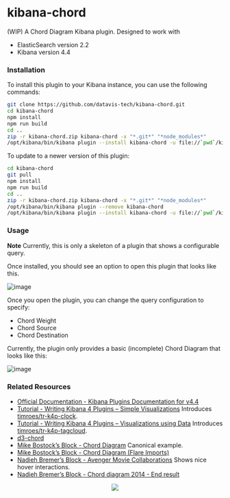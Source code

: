 # kibana-chord

(WIP) A Chord Diagram Kibana plugin. Designed to work with

 * ElasticSearch version 2.2
 * Kibana version 4.4

### Installation

To install this plugin to your Kibana instance, you can use the following commands:

```bash
git clone https://github.com/datavis-tech/kibana-chord.git
cd kibana-chord
npm install
npm run build
cd ..
zip -r kibana-chord.zip kibana-chord -x "*.git*" "*node_modules*"
/opt/kibana/bin/kibana plugin --install kibana-chord -u file://`pwd`/kibana-chord.zip
```

To update to a newer version of this plugin:

```bash
cd kibana-chord
git pull
npm install
npm run build
cd ..
zip -r kibana-chord.zip kibana-chord -x "*.git*" "*node_modules*"
/opt/kibana/bin/kibana plugin --remove kibana-chord
/opt/kibana/bin/kibana plugin --install kibana-chord -u file://`pwd`/kibana-chord.zip
```

### Usage

**Note** Currently, this is only a skeleton of a plugin that shows a configurable query.

Once installed, you should see an option to open this plugin that looks like this.

![image](https://cloud.githubusercontent.com/assets/68416/16712519/5ae8c850-46a7-11e6-93e6-2b57588bbc15.png)

Once you open the plugin, you can change the query configuration to specify:

 * Chord Weight
 * Chord Source
 * Chord Destination

Currently, the plugin only provides a basic (incomplete) Chord Diagram that looks like this:

![image](https://cloud.githubusercontent.com/assets/68416/17000891/b2f8e3f2-4e92-11e6-9aaa-92169ad5661e.png)

### Related Resources

 * [Official Documentation - Kibana Plugins Documentation for v4.4](https://www.elastic.co/guide/en/kibana/4.4/kibana-plugins.html)
 * [Tutorial - Writing Kibana 4 Plugins – Simple Visualizations](https://www.timroes.de/2015/12/02/writing-kibana-4-plugins-simple-visualizations/) Introduces [timroes/tr-k4p-clock](https://github.com/timroes/tr-k4p-clock).
 * [Tutorial - Writing Kibana 4 Plugins – Visualizations using Data](https://www.timroes.de/2015/12/06/writing-kibana-4-plugins-visualizations-using-data/) Introduces [timroes/tr-k4p-tagcloud](https://github.com/timroes/tr-k4p-tagcloud).
 * [d3-chord](https://github.com/d3/d3-chord)
 * [Mike Bostock’s Block - Chord Diagram](http://bl.ocks.org/mbostock/4062006) Canonical example.
 * [Mike Bostock’s Block - Chord Diagram (Flare Imports)](http://bl.ocks.org/mbostock/1046712)
 * [Nadieh Bremer’s Block - Avenger Movie Collaborations](http://bl.ocks.org/nbremer/864b11eb83aac3a1f6a2) Shows nice hover interactions.
 * [Nadieh Bremer’s Block - Chord diagram 2014 - End result](http://bl.ocks.org/nbremer/7d0a91497fc64f30d1ab)

<p align="center">
  <a href="https://datavis.tech/">
    <img src="https://cloud.githubusercontent.com/assets/68416/15298394/a7a0a66a-1bbc-11e6-9636-367bed9165fc.png">
  </a>
</p>
